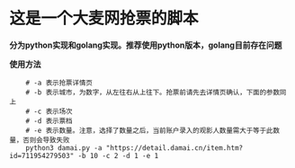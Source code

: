 # 这是一个大麦网抢票的脚本

**分为python实现和golang实现。推荐使用python版本，golang目前存在问题**

**使用方法**

```
    # -a 表示抢票详情页
    # -b 表示城市，为数字，从左往右从上往下。抢票前请先去详情页确认，下面的参数同上
    # -c 表示场次
    # -d 表示票档
    # -e 表示数量。注意，选择了数量之后，当前账户录入的观影人数量需大于等于此数量，否则会导致失败
    python3 damai.py -a "https://detail.damai.cn/item.htm?id=711954279503" -b 10 -c 2 -d 1 -e 1
```



